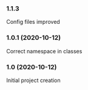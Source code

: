 ### 1.1.3

Config files improved

### 1.0.1 (2020-10-12)

Correct namespace in classes

### 1.0 (2020-10-12)

Initial project creation
